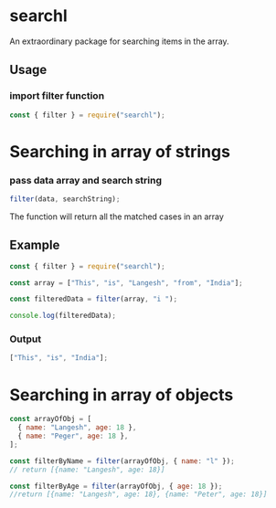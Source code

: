 # searchl

An extraordinary package for searching items in the array.

## Usage

### import filter function

```js
const { filter } = require("searchl");
```

# Searching in array of strings

### pass data array and search string

```js
filter(data, searchString);
```

The function will return all the matched cases in an array

## Example

```js
const { filter } = require("searchl");

const array = ["This", "is", "Langesh", "from", "India"];

const filteredData = filter(array, "i ");

console.log(filteredData);
```

### Output

```js
["This", "is", "India"];
```

# Searching in array of objects

```js
const arrayOfObj = [
  { name: "Langesh", age: 18 },
  { name: "Peger", age: 18 },
];

const filterByName = filter(arrayOfObj, { name: "l" });
// return [{name: "Langesh", age: 18}]

const filterByAge = filter(arrayOfObj, { age: 18 });
//return [{name: "Langesh", age: 18}, {name: "Peter", age: 18}]
```
